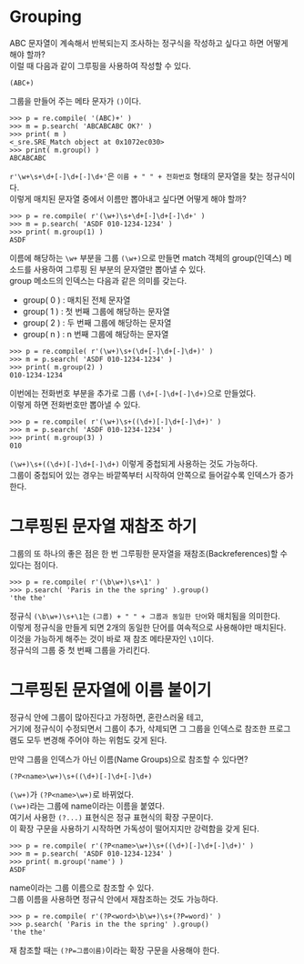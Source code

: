 # Grouping
ABC 문자열이 계속해서 반복되는지 조사하는 정구식을 작성하고 싶다고 하면 어떻게 해야 할까?  
이럴 때 다음과 같이 그루핑을 사용하여 작성할 수 있다.  
```
(ABC+)
```
그룹을 만들어 주는 메타 문자가 `()`이다.  
  
```
>>> p = re.compile( '(ABC)+' )
>>> m = p.search( 'ABCABCABC OK?' )
>>> print( m )
<_sre.SRE_Match object at 0x1072ec030>
>>> print( m.group() )
ABCABCABC
```
`r'\w+\s+\d+[-]\d+[-]\d+'`은 `이름 + " " + 전화번호` 형태의 문자열을 찾는 정규식이다.  
이렇게 매치된 문자열 중에서 이름만 뽑아내고 싶다면 어떻게 해야 할까?  
  
```
>>> p = re.compile( r'(\w+)\s+\d+[-]\d+[-]\d+' )
>>> m = p.search( 'ASDF 010-1234-1234' )
>>> print( m.group(1) )
ASDF
```
이름에 해당하는 `\w+` 부분을 그룹 `(\w+)`으로 만들면 match 객체의 group(인덱스) 메소드를 사용하여 그루핑 된 부분의 문자열만 뽑아낼 수 있다.  
group 메소드의 인덱스는 다음과 같은 의미를 갖는다.
- group( 0 ) : 매치된 전체 문자열
- group( 1 ) : 첫 번째 그룹에 해당하는 문자열
- group( 2 ) : 두 번째 그룹에 해당하는 문자열
- group( n ) : n 번째 그룹에 해당하는 문자열
  
```
>>> p = re.compile( r'(\w+)\s+(\d+[-]\d+[-]\d+)' )
>>> m = p.search( 'ASDF 010-1234-1234' )
>>> print( m.group(2) )
010-1234-1234
```
이번에는 전화번호 부분을 추가로 그룹 `(\d+[-]\d+[-]\d+)`으로 만들었다.  
이렇게 하면 전화번호만 뽑아낼 수 있다.  
  
```
>>> p = re.compile( r'(\w+)\s+((\d+)[-]\d+[-]\d+)' )
>>> m = p.search( 'ASDF 010-1234-1234' )
>>> print( m.group(3) )
010
```
`(\w+)\s+((\d+)[-]\d+[-]\d+)` 이렇게 중첩되게 사용하는 것도 가능하다.  
그룹이 중첩되어 있는 경우는 바깥쪽부터 시작하여 안쪽으로 들어갈수록 인덱스가 증가한다.  
  
  
# 그루핑된 문자열 재참조 하기
그룹의 또 하나의 좋은 점은 한 번 그루핑한 문자열을 재참조(Backreferences)할 수 있다는 점이다.  
```
>>> p = re.compile( r'(\b\w+)\s+\1' )
>>> p.search( 'Paris in the the spring' ).group()
'the the'
```
정규식 `(\b\w+)\s+\1`는 `(그룹) + " " + 그룹과 동일한 단어`와 매치됨을 의미한다.  
이렇게 정규식을 만들게 되면 2개의 동일한 단어를 여속적으로 사용해야만 매치된다.  
이것을 가능하게 해주는 것이 바로 재 참조 메타문자인 `\1`이다.  
정규식의 그룹 중 첫 번째 그룹을 가리킨다.  
  
# 그루핑된 문자열에 이름 붙이기
정규식 안에 그룹이 많아진다고 가정하면, 혼란스러울 테고,  
거기에 정규식이 수정되면서 그룹이 추가, 삭제되면 그 그룹을 인덱스로 참조한 프로그램도 모두 변경해 주어야 하는 위험도 갖게 된다.  
  
만약 그룹을 인덱스가 아닌 이름(Name Groups)으로 참조할 수 있다면?  
```
(?P<name>\w+)\s+((\d+)[-]\d+[-]\d+)
```
`(\w+)`가 `(?P<name>\w+)`로 바뀌었다.  
`(\w+)`라는 그룹에 name이라는 이름을 붙였다.  
여기서 사용한 `(?...)` 표현식은 정규 표현식의 확장 구문이다.  
이 확장 구문을 사용하기 시작하면 가독성이 떨어지지만 강력함을 갖게 된다.  
```
>>> p = re.compile( r'(?P<name>\w+)\s+((\d+)[-]\d+[-]\d+)' )
>>> m = p.search( 'ASDF 010-1234-1234' )
>>> print( m.group('name') )
ASDF
```
name이라는 그룹 이름으로 참조할 수 있다.  
그룹 이름을 사용하면 정규식 안에서 재참조하는 것도 가능하다.
```
>>> p = re.compile( r'(?P<word>\b\w+)\s+(?P=word)' )
>>> p.search( 'Paris in the the spring' ).group()
'the the'
```
재 참조할 때는 `(?P=그룹이름)`이라는 확장 구문을 사용해야 한다.

